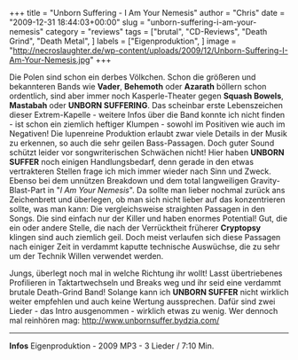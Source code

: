 +++
title = "Unborn Suffering - I Am Your Nemesis"
author = "Chris"
date = "2009-12-31 18:44:03+00:00"
slug = "unborn-suffering-i-am-your-nemesis"
category = "reviews"
tags = ["brutal", "CD-Reviews", "Death Grind", "Death Metal", ]
labels = ["Eigenproduktion", ]
image = "http://necroslaughter.de/wp-content/uploads/2009/12/Unborn-Suffering-I-Am-Your-Nemesis.jpg"
+++

Die Polen sind schon ein derbes Völkchen. Schon die größeren und bekannteren Bands wie **Vader**, **Behemoth** oder **Azarath** böllern schon ordentlich, sind aber immer noch Kasperle-Theater gegen **Squash Bowels**, **Mastabah** oder **UNBORN SUFFERING**.
Das scheinbar erste Lebenszeichen dieser Extrem-Kapelle - weitere Infos über die Band konnte ich nicht finden - ist schon ein ziemlich heftiger Klumpen - sowohl im Positiven wie auch im Negativen!
Die lupenreine Produktion erlaubt zwar viele Details in der Musik zu erkennen, so auch die sehr geilen Bass-Passagen. Doch guter Sound schützt leider vor songwriterischen Schwächen nicht! Hier haben **UNBORN SUFFER** noch einigen Handlungsbedarf, denn gerade in den etwas vertrakteren Stellen frage ich mich immer wieder nach Sinn und Zweck. Ebenso bei dem unnützen Breakdown und dem total langweiligen Gravity-Blast-Part in "_I Am Your Nemesis_". Da sollte man lieber nochmal zurück ans Zeichenbrett und überlegen, ob man sich nicht lieber auf das konzentrieren sollte, was man kann: Die vergleichsweise straighten Passagen in den Songs. Die sind einfach nur der Killer und haben enormes Potential!
Gut, die ein oder andere Stelle, die nach der Verrücktheit früherer **Cryptopsy** klingen sind auch ziemlich geil. Doch meist verlaufen sich diese Passagen nach einiger Zeit in verdammt kaputte technische Auswüchse, die zu sehr um der Technik Willen verwendet werden.

Jungs, überlegt noch mal in welche Richtung ihr wollt! Lasst übertriebenes Profilieren in Taktartwechseln und Breaks weg und ihr seid eine verdammt brutale Death-Grind Band! Solange kann ich **UNBORN SUFFER** nicht wirklich weiter empfehlen und auch keine Wertung aussprechen. Dafür sind zwei Lieder - das Intro ausgenommen - wirklich etwas zu wenig. Wer dennoch mal reinhören mag: <a href="http://www.unbornsuffer.bydzia.com/">http://www.unbornsuffer.bydzia.com/</a>



---
**Infos**
Eigenproduktion - 2009
MP3 - 3 Lieder / 7:10 Min.
